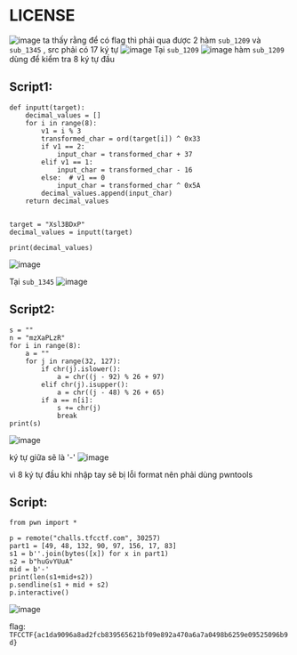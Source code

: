 # LICENSE
![image](https://hackmd.io/_uploads/H1kM1ToK0.png)
ta thấy rằng để có flag thì phải qua được 2 hàm `sub_1209` và `sub_1345` , src phải có 17 ký tự
![image](https://hackmd.io/_uploads/BJCOyaoFR.png)
Tại `sub_1209`
![image](https://hackmd.io/_uploads/Hk3KyasYC.png)
hàm `sub_1209` dùng để kiểm tra 8 ký tự đầu
## Script1:
```python=
def inputt(target):
    decimal_values = []
    for i in range(8):
        v1 = i % 3
        transformed_char = ord(target[i]) ^ 0x33
        if v1 == 2:
            input_char = transformed_char + 37
        elif v1 == 1:
            input_char = transformed_char - 16
        else:  # v1 == 0
            input_char = transformed_char ^ 0x5A
        decimal_values.append(input_char)
    return decimal_values


target = "Xsl3BDxP"
decimal_values = inputt(target)

print(decimal_values)

```
![image](https://hackmd.io/_uploads/HkeFw-aoYR.png)

Tại `sub_1345`
![image](https://hackmd.io/_uploads/ByaXWpsKA.png)
## Script2:
```python=
s = ""
n = "mzXaPLzR"
for i in range(8):
    a = ""
    for j in range(32, 127):
        if chr(j).islower():
            a = chr((j - 92) % 26 + 97)
        elif chr(j).isupper():
            a = chr((j - 48) % 26 + 65)
        if a == n[i]:
            s += chr(j)
            break
print(s)
```
![image](https://hackmd.io/_uploads/rk7s-TjFC.png)

ký tự giữa sẽ là '-'
![image](https://hackmd.io/_uploads/SyZAZaoKR.png)

vì 8 ký tự đầu khi nhập tay sẽ bị lỗi format nên phải dùng pwntools
## Script:
```python=
from pwn import *

p = remote("challs.tfcctf.com", 30257)
part1 = [49, 48, 132, 90, 97, 156, 17, 83]
s1 = b''.join(bytes([x]) for x in part1)
s2 = b"huGvYUuA"
mid = b'-'
print(len(s1+mid+s2))
p.sendline(s1 + mid + s2)
p.interactive() 
```
![image](https://hackmd.io/_uploads/S10LGpiFR.png)

flag: `TFCCTF{ac1da9096a8ad2fcb839565621bf09e892a470a6a7a0498b6259e09525096b9d}`